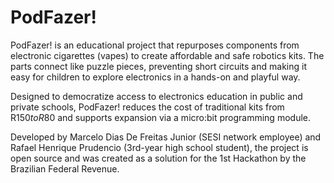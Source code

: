 # PodFazer!
PodFazer! is an educational project that repurposes components from electronic cigarettes (vapes) to create affordable and safe robotics kits. The parts connect like puzzle pieces, preventing short circuits and making it easy for children to explore electronics in a hands-on and playful way.

Designed to democratize access to electronics education in public and private schools, PodFazer! reduces the cost of traditional kits from R$150 to R$80 and supports expansion via a micro:bit programming module.

Developed by Marcelo Dias De Freitas Junior (SESI network employee) and Rafael Henrique Prudencio (3rd-year high school student), the project is open source and was created as a solution for the 1st Hackathon by the Brazilian Federal Revenue.

